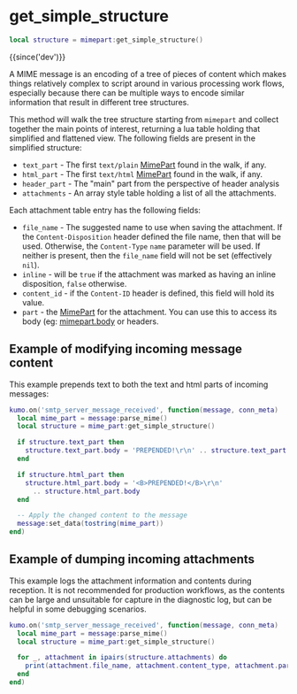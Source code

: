 # get_simple_structure

```lua
local structure = mimepart:get_simple_structure()
```

{{since('dev')}}

A MIME message is an encoding of a tree of pieces of content which makes things
relatively complex to script around in various processing work flows,
especially because there can be multiple ways to encode similar information
that result in different tree structures.

This method will walk the tree structure starting from `mimepart` and collect
together the main points of interest, returning a lua table holding that
simplified and flattened view.  The following fields are present in the
simplified structure:

  * `text_part` - The first `text/plain` [MimePart](index.md) found in the walk, if any.
  * `html_part` - The first `text/html` [MimePart](index.md) found in the walk, if any.
  * `header_part` - The "main" part from the perspective of header analysis
  * `attachments` - An array style table holding a list of all the attachments.

Each attachment table entry has the following fields:

  * `file_name` - The suggested name to use when saving the attachment. If the
    `Content-Disposition` header defined the file name, then that will be used.
    Otherwise, the `Content-Type` `name` parameter will be used. If neither is
    present, then the `file_name` field will not be set (effectively `nil`).
  * `inline` - will be `true` if the attachment was marked as having an inline
    disposition, `false` otherwise.
  * `content_id` - if the `Content-ID` header is defined, this field will hold
    its value.
  * `part` - the [MimePart](index.md) for the attachment.  You can use this to
    access its body (eg: [mimepart.body](body.md) or headers.

## Example of modifying incoming message content

This example prepends text to both the text and html parts of incoming messages:

```lua
kumo.on('smtp_server_message_received', function(message, conn_meta)
  local mime_part = message:parse_mime()
  local structure = mime_part:get_simple_structure()

  if structure.text_part then
    structure.text_part.body = 'PREPENDED!\r\n' .. structure.text_part.body
  end

  if structure.html_part then
    structure.html_part.body = '<B>PREPENDED!</B>\r\n'
      .. structure.html_part.body
  end

  -- Apply the changed content to the message
  message:set_data(tostring(mime_part))
end)
```

## Example of dumping incoming attachments

This example logs the attachment information and contents during reception.
It is not recommended for production workflows, as the contents can be
large and unsuitable for capture in the diagnostic log, but can be helpful
in some debugging scenarios.

```lua
kumo.on('smtp_server_message_received', function(message, conn_meta)
  local mime_part = message:parse_mime()
  local structure = mime_part:get_simple_structure()

  for _, attachment in ipairs(structure.attachments) do
    print(attachment.file_name, attachment.content_type, attachment.part.body)
  end
end)
```
